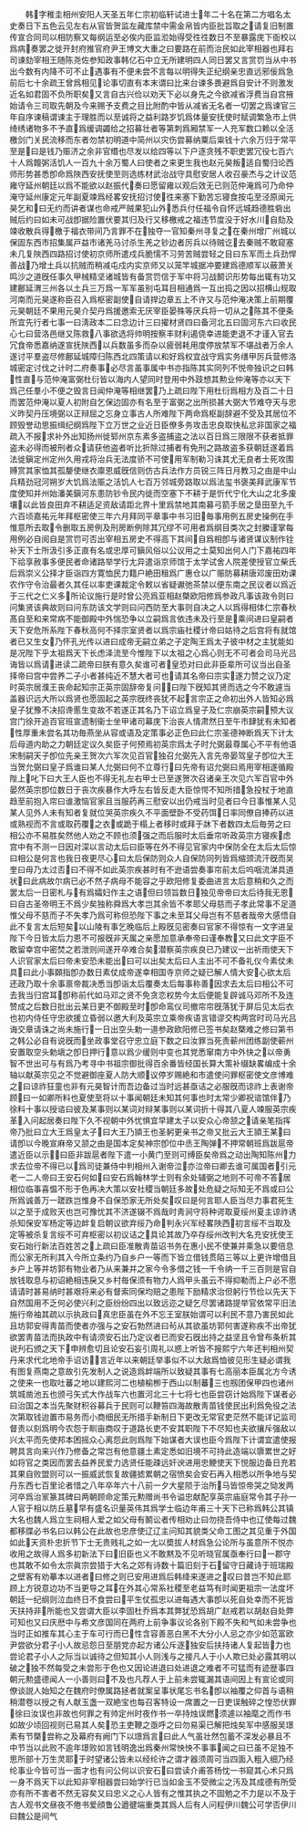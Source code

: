 <!-- { "loadSidebar": true } -->
　　韩字稚圭相州安阳人天圣五年仁宗初临轩试进士年二十名在第二方唱名太史奏日下五色云见左右从官皆贺监左藏库禁中需金帛皆内臣批旨取之请复旧制置传宣合同司以相防察又每纲运至必俟内臣监涖始得受徃徃数日不至暴露庑下衙校以爲病奏罢之徙开封府推官府尹王博文大重之曰要路在前而治民如此宰相器也拜右司谏劾宰相王随陈尧佐参知政事韩亿石中立无所建明四人同日罢又言赏罚当从中书出今数有内降不可不止遇事有不便未尝不言每以明得失正纪纲亲忠直远邪佞爲急前后七十余疏王曾爲相见论事切直有本末谓曰比来台谏多畏避爲自安计不则激发近名如君固不负所职矣又言自古兴俭以劝天下必以身先之今欲减省浮费当自宫掖始请令三司取先朝及今来赐予支费之目比附酌中皆从减省无名者一切罢之爲谏官三年自序谏稿谓谏主于理胜而以至诚将之益利路岁饥爲体量安抚使时赋调繁急市上供绮绣诸物多不予直爲缓调蠲给之招募壮者等第刺爲厢禁军一人充军数口赖以全活檄剑门关民流移而东者勿禁初明道中简州以灾伤尝募纳粟后粜钱十六余万归于常平至是曰是钱乃赈济之余非官缗也尽发以给四等以下户逐贪残不职吏罢冗役七百六十人爲饘粥活饥人一百九十余万蜀人曰使者之来更生我也赵元昊叛适自蜀归论西师形势甚悉卽命爲陜西安抚使至则选练材武治战守具慰安居人收召豪杰与之计议范雍守延州朝廷以爲不能欲以赵振代奏曰愿留雍以观后效无已则范仲淹爲可乃命仲淹守延州康定元年副夏竦爲经畧安抚招讨使徃来塞下勤苦忘寝食按屯至泾原闻元昊乞和曰无约而讲者谋也命戒严贼果犯山外悉兵付任福令自怀远城趋德胜砦出贼后约曰如未可战卽据险置伏要其归及行又移檄戒之福违节度没于好水川自劾及竦收散兵得檄于福衣带间乃言罪不在独夺一官知秦州寻复之在秦州增广州城以保固东西市招集属戸益市诸羌马讨杀生羌之钞边者厉兵以待贼讫去秦贼不敢窥塞未几复陜西四路招讨使初京师所遣戍兵脆懦不习劳苦贼尝轻之目曰东军而土兵劲悍善战乃增土兵以抗贼而稍减屯戍内实京师又以笼竿城据冲要建爲德顺军以蔽萧关鸣沙之道旣任事久甲械精坚诸城皆有备赏罚信于军中将习战鬭识形势每出辄有功又建鄜延渭三州各以土兵三万爲一军军虽别屯耳目相通爲一互出捣之因以招横山规取河南而元昊遂称臣召入爲枢密副使自请捍边章五上不许又与范仲淹决策上前期覆元昊朝廷不果用元昊介契丹爲援邀索无厌宰臣晏殊等厌兵将一切从之陈其不便条所宜先行者七事一曰淸政本二曰念边计三曰擢材贤四曰备河北五曰固河东六曰收民心七曰营洛邑继又陈救八事欲选将帅明按察丰财利遏侥幸进能吏退不才谨入官去冗食帝悉嘉纳遂宣抚陜西以兵数虽多而杂以疲弱耗用度停放禁军不堪战者万余人遂讨平羣盗尽修鄜延城障归陈西北四策请以和好爲权宜战守爲实务缮甲厉兵营修洛城密定讨伐之计时二府奏事必尽言虽事属中书亦指陈其实同列不悦帝独识之曰韩性直与范仲淹富弼杜衍皆以海内人望同时登用中外跂想其勲业仲淹等亦以天下爲己任羣小不便之毁言日闻仲淹等相继罢乃上疏曰陛下用杜衍爲相方及百二十日而罢范仲淹以夏人初附自乞保边固亦有名至于富弼之出所损甚大弼大节难夺天与忠义昨契丹压境弼以正辩屈之忘身立事古人所难陛下两命爲枢副辞避不受及其居位不顾毁誉动思振缉纪纲爲陛下立万世之业近日臣僚多务攻击忠良取快私忿非国家之福疏入不报求补外出知扬州徙郓州京东素多盗捕盗之法以百日爲三限限不获者抵罪盗未必得而被刑者众请获他盗者听比折除过捕者有免刑之路故盗多获朝廷遂着爲法徙鎭定州定州久用戎将治兵无法度骄不可使用军制勒习诛其尤无良者士死攻围赙赏其家恤其孤嫠使继衣廪恩威旣信则仿古兵法作方员锐三阵日月教习之由是中山兵精劲冠河朔岁大饥爲法赈之活饥人七百万邻城旁路取以爲法玺书褒美拜武康军节度使知并州始潘美鎭河东患防钞令民内徙而空塞下不耕于是忻代宁化大山之北多废壤以此皆良田弃不耕适足资敌请距北界十里爲禁地其南募弓箭手居之垦田至九千六百顷嘉祐元年拜枢密使三年六月拜同平章事中书习旧毎事用例五房史操例在手惟意所去取令删取五房例及刑房断例除其冗缪不可用者爲纲目类次之封縢谨掌每用例必自阅自是赏罚可否出宰相五房史不得高下其间自爲相卽与诸贤谋议制作铨补天下士所汲引多正直有名或忠厚可鎭风俗以公议用之士莫知出何人门下嘉祐四年下祫享赦事多便民者命诸路举学行尢异遣诣京师馆于太学试舍人院差使授官立柴氏后爲崇义公择才臣诣四方寛恤民力籍户絶田租爲广惠仓以广赈防募耕唐邓废田劝课农作守令治最者久其任以率吏课裁定令敕以省疑谳弛茶禁以便东南之民议者以爲近于三代之仁义多所论议施行是时曾公亮爲亚相赵槩欧阳修爲参政凡事该政令则曰问集贤该典故则曰问东防该文学则曰问西防至大事则自决之人以爲得相体仁宗春秋髙自至和来常病不能御殿中外惴恐争以立嗣爲言依违未及行至是乘间进曰皇嗣者天下安危所系陛下春秋高何不择宗室贤者以爲宗庙社稷计帝曰姑待之后宫将有就馆者已又生女乃怀孔光传以进曰成帝无嗣立弟之子定陶王爲太子彼中材之主犹能如是况陛下乎太祖爲天下长虑泽流至今惟陛下以太祖之心爲心则无不可者会司马光吕诲皆以爲请进读二疏帝曰朕有意久矣谁可者皇恐对曰此非臣辈所可议当出自圣择帝曰宫中尝养二子小者甚纯近不慧大者可也请其名帝曰宗实遂力赞之议乃定时英宗居濮王丧命起知宗正英宗固辞帝复问曰陛下旣知其贤而选之今不敢遽当盖器识远大所以爲贤也愿固起之英宗旣终丧犹不起言宗正之命初出外人皆知必爲皇子犹豫不决招谗慝生变故不若遂正其名乃下诏立爲皇子及仁宗崩英宗嗣预大议宫门徐开追百官班宣遗制衞士坐甲诸司幕庑下治丧人情肃然日至午市肆犹有未知者性厚重未尝名其功毎燕坐从容或语及定策事必正色曰此仁宗圣德神断爲天下计太后母道内助之力朝廷定议久矣臣子何预焉初英宗爲太子时允弼最尊属心不平有他语宋制嗣天子卽位先亲王贺次六军次见百官独召允弼先入言先帝晏驾皇子卽位大王当贺允弼曰皇子爲谁曰某人允弼曰何不立尊行曰先帝有诏允弼曰焉用宰相遂循殿陛上叱下曰大王人臣也不得无礼左右甲士已至遂贺次召诸亲王次见六军百官中外晏然英宗卽位数日于丧次疾暴作大呼左右皆反走大臣惊愕不知所措急投杖于地直趋至前抱入帘曰谁激恼官家且当服药再三慰安以出仍戒当时见者曰今日事惟某人见某人见外人未有知者复就位哭英宗疾久不平面壁卧不受药饵日率同僚自捧药以进或熟视而不言或取药覆之衣或跪于榻上者移时或拜于牀下者数四太后毎劳之曰相公亦不易胜矣然他人劝之不顾也须强之而后服时太后垂帘听政英宗方寝疾虑宫中有不测一日因对深以言动太后曰臣等在外不得见官家内中保防全在太后太后惊曰相公是何言也我日夜更尽心曰太后保防则众人自保防同列皆爲缩颈流汗旣而吴奎曰毋乃太过否曰不得不如此英宗疾甚时有不逊语尝奏事帘前太后呜咽流涕具道状曰此病故尔病已必不然子病母不能容之乎欧阳修复委曲进言太后意稍和久之而罢太后一日密札与有爲孀妇作主之语但曰领旨数日独见帝帝曰太后待我无恩曰自古圣帝明王不爲少矣独称舜爲大孝岂其余皆不孝耶父母慈而子孝此常事不足道惟父母不慈而子不失孝乃爲可称但恐陛下事之未至耳父母岂有不慈者哉帝大感悟自此不复言太后短矣以山陵有事乞晚临后上殿旣见密奏曰官家不得惊有一文字进呈陛下今日皆太后力恩不可报旣非天属之亲愿加意承奉帝曰谨奉教又曰此文字臣不敢留幸宫中密焚之若泄则间遂开卒难合矣潜察英宗疾良已乃建议一出祈雨使天下人识官家太后曰帝未安恐未能出曰可以出矣太后曰人主出不可不备礼仪今素仗未具曰此小事頥指卽办数日素仗成帝遂幸相国寺京师之疑已解人情大安心欲太后还政乃取十余事禀帝裁决悉当卽诣太后覆奏太后每事称善因求去太后曰相公不可去我当归宫耳卽称前代如马邓之贤不免贪恋权势今太后便能复辟诚马邓所不及连赞成之后数日批出云某日更不御殿至时卽命鸾仪司撤帘帘旣落犹于屏后见太后衣也初内侍任守忠欲援立昏弱以邀大利及英宗立乘帝疾语言错谬交构两宫时司马光吕诲交章请诛之尚未施行一日出空头勅一道参政欧阳修已签书矣赵槩难之修曰第书之韩公必自有说旣而坐政事堂召守忠立庭下数之曰汝罪当死责蕲州团练副使蕲州安置取空头勅塡之卽日押行意以爲少缓则中变也其党悉窜南方中外快之以帝勇智不世出可与有爲乃考寻中书祖宗御批得百余番皆经国长算大策补缀缺畧编成十余轴以献英宗见之不觉避御座夏人防大顺议停岁赐絶和市遣使问罪枢密使文彦博难之曰谅祚狂童也非有元昊智计而吾边备过当时远甚亟诘之必服旣而谅祚上表谢帝顾曰一如卿所料也夏使至将以十事闻朝廷未知其何事也时太常少卿祝谘馆伴乃徐料十事以授谘曰彼及某事则以某词对辩某事则以某词折十得其八夏人竦服英宗疾革入问起居奏曰陛下久不视朝中外忧惧宜早建太子以安众心帝颔之请亲笔指挥帝乃批曰立大王爲皇太子曰大王乃頴王也圣躬更亲书之帝又批云大王頴王某曰请卽以今晚宣麻帝又颔之由是国本定矣神宗卽位中丞王陶弹不押常朝班爲跋扈帝遣近臣以示曰臣非跋扈者陛下遣一小黄门至则可缚臣矣帝爲之动出陶知陈州力求去位帝不得已以爲司徒兼侍中判相州入谢帝泣亦泣帝曰卿去谁可属国者引元老一二人帝曰王安石何如曰安石爲翰林学士则有余处辅弼之地则不可帝不答居相位临事喜愠不形于色再决大策以安社稷当朝廷多故处危疑之际知无不爲或曰公所爲诚善万一蹉跌岂惟身不自保恐家无所处矣叹曰是何言耶人臣当尽力事君死生以之至于成败天也岂可豫忧其不济遂辍不爲哉时靑涧守将种谔取夏绥州夏主谅祚诱杀知保安军杨定等边衅复启朝议欲弃绥乃命判永兴军经畧陜西初言绥不当取及定等被杀复言绥不可弃枢密以初议诘之具论其故乃卒存绥州改判大名充安抚使王安石始行新法百姓苦之上疏曰臣准散靑苗诏书务在惠小民不使兼并乘急以要倍息而公家无所利其入今所立条约乃自乡户一等而下皆立借钱贯陌三等以上更许增借且乡户上等并坊郭有物业者乃从来兼并之家今令多借之钱一千令纳一千三百则是官自放钱取息与初诏絶相违戾又乡村毎保须有物力人爲甲头虽云不得抑勒而上户必不愿请请时甚易纳时甚艰将来必有督索同保均赔之患陛下励精求治但躬行节俭以先天下自然国用不乏何必使兴利之臣纷纷四出以致远迩之疑乞尽罢诸路提举官依常平旧法施行帝袖其疏以示执政曰真忠臣虽在外不忘王室朕始谓可以利民不意乃害民如此且坊郭安得靑苗而使者亦强与之安石勃然进曰茍从其欲虽坊郭何害遂称疾不出帝犹欲罢靑苗法而执政中有请须安石出乃定议者已而安石旣出持之益坚且令曾布条析其说刋石颁之天下申辨愈切且论安石妄引周礼以惑上听皆不报熙宁六年还判相州契丹来求代北地帝手诏访言近年以来朝廷举事似不以大敌爲恤彼见形生疑必谓我有图复燕南之意故引先发制人之说造爲衅端所以致疑其事有七高丽本臣属北方今诱之使来一也取吐蕃之地以建熙河二也植榆栁于西山以制蕃三也剏团保甲四也诸州筑城凿池五也颁弓矢式大作战车六也置河北三十七将七也臣尝窃计始爲陛下谋者必曰治国之本当先聚财积谷募兵于民则可以鞭笞四海故散靑苗钱使民出利爲免役之法次第取钱迨置市易务而小商细民无所措手新制日下更改无常官吏茫然不能详记监司督责以刻爲明今农怨于甽亩商叹于道路长吏不安其职陛下不尽知也夫欲攘斥强敌以兴太平而先使邦本困摇众心离怨此则爲陛下始谋者大误也臣今爲陛下计谓宜遣使报聘具言向来兴作乃修备之常岂有他意疆土素定悉如旧境不可持此造端以隳累世之好如将官之类因而罢去益养民爱力选贤任能疎远奸谀进用忠鲠使天下悦服边备日充若其果自败盟则可以一振威武恢复故疆摅累朝之宿愤矣会安石再入相悉以所争地与契丹东西七百里论者惜之八年卒年六十八前一夕大星陨于治所马皆惊帝哭之恸发两河卒爲治冡篆其碑曰两朝顾命定策元勲赠尚书令谥忠献配享英宗庙庭常令其子孙一人官于相以防丘墓早有盛名识量英伟其爲学士临边年甫三十天下已称爲韩公其镇大名也魏人爲立生祠相人爱之如父母有鬭讼者传相劝止曰勿挠吾侍中也辽使每过魏都移牒必书名曰以韩公在此故也忠彦使辽辽主问知其貌类父命工图之其见重于外国如此天资朴忠折节下士无贵贱礼之如一尢以奬拔人材爲急公论所与虽意所不悦亦收用之故得人爲多初新法下曰旧臣也义不敢黙及不见听晓官属亟奉行曰一郡守也其敢不如令太宗眞宗尝猎于大名之郊有诗数十篇旧刻于石留守日藏诗于班瑞殿之壁客有劝摹本以进者曰修之则已安用进爲后韩绛来遂进之叹曰昔岂不知此耶顾上方锐意边功不当更导之耳在外其心常系社稷至老益笃有时闻更祖宗一法度坏朝廷一纪纲则泣血终日不食尝曰平生仗孤忠以进每遇大事卽以死自处幸而不死皆天扶持非所能也又尝谓大臣以李固杜乔爲本其弊犹恐爲胡广赵戒若以胡赵自处弊可知也又曰庆厯中与希文彦国同在两府上前争事议论各别下殿不失和气如未尝争也当时正如推车其心主于车可行而已性含容善恶白黑不大分小人忌之亦少如范富欧尹尝欲分君子小人故忌怨日至朋党亦起方诸公斥逐独安后扶持诸人复起皆力也尝论君子小人之际当以诚待之但知其小人则浅与之接凡人于小人欺已处必露其明以破之独不然每受之未尝形于色也又因论进退曰处进退之难者不可猛而有迹歴事四朝元勲盛德闻人一小善则曰不及也凡荐人于上前未尝辄漏其语间因上有宣论或同僚谈説人始知之在魏府时僚属路拯者就案呈事状尾忘书名卽以袖覆之仰首与语稍稍潜卷以授之有人献玉盏一双絶宝也每召客特设一席置之一日吏误触碎之惶恐伏罪徐曰汝误也非故也何罪之有帅定州时夜作书一卒持烛误燃须遽以袖麾之而作书如故少顷回视则已易其人矣恐主吏鞭之亟呼之曰勿易渠已解把烛矣军中感服吴璟素有节槩尝称之及幕府有阙门下以璟爲言曰此人气虽壮然包蓄不深发必暴且不中节当以此败不逾年璟败如言钱明逸出爲秦州常怏怏不事事闻之曰已虽不足独不思所部十万生灵耶于时望诸公皆未以经纶许之谓才器须周可当四面入粗入细乃经纶事业今皆可当一面才也有问公何以识安石曰尝读介甫答杨忱一书窥其心术只爲一身不爲天下以此知非宰相器尝曰始学行已当如金玉不受微尘之汚及其成德有所受亦有所不害者不然无容矣又曰忠义之心人皆有之惟其执之不固勉之不力是以不及于古人观书文昼夜不倦书爱顔鲁公遒徤端重类其爲人后有人问程伊川魏公可学否伊川曰魏公是间气
